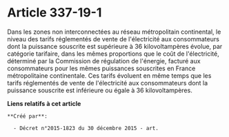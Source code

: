 # Article 337-19-1

Dans les zones non interconnectées au réseau métropolitain continental, le niveau des tarifs réglementés de vente de
l'électricité aux consommateurs dont la puissance souscrite est supérieure à 36 kilovoltampères évolue, par catégorie
tarifaire, dans les mêmes proportions que le coût de l'électricité, déterminé par la Commission de régulation de l'énergie,
facturé aux consommateurs pour les mêmes puissances souscrites en France métropolitaine continentale. Ces tarifs évoluent en
même temps que les tarifs réglementés de vente de l'électricité aux consommateurs dont la puissance souscrite est inférieure
ou égale à 36 kilovoltampères.

**Liens relatifs à cet article**

	**Créé par**:

	  - Décret n°2015-1823 du 30 décembre 2015 - art.
